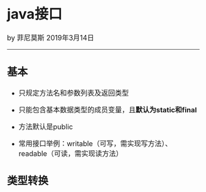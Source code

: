 <font size="4">

# java接口

by 菲尼莫斯 2019年3月14日

---

## 基本

* 只规定方法名和参数列表及返回类型

* 只能包含基本数据类型的成员变量，且**默认为static和final**

* 方法默认是public

* 常用接口举例：writable（可写，需实现写方法）、readable（可读，需实现读方法）

## 类型转换



</font>